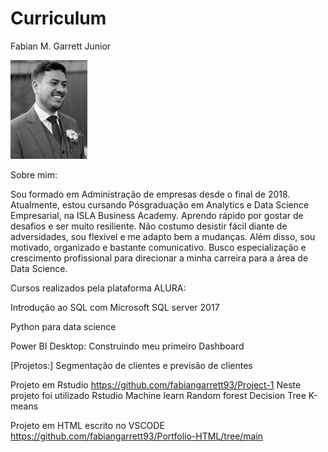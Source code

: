 # Curriculum
Fabian M. Garrett Junior 


<img src="https://github.com/fabiangarrett93/Curriculum/blob/main/Eu.jpg?raw=true" />


Sobre mim:

Sou formado em Administração de empresas desde o final de 2018. Atualmente, estou cursando Pósgraduação
em Analytics e Data Science Empresarial, na ISLA Business Academy. Aprendo rápido por
gostar de desafios e ser muito resiliente. Não costumo desistir fácil diante de adversidades, sou flexível e
me adapto bem a mudanças. Além disso, sou motivado, organizado e bastante comunicativo. Busco
especialização e crescimento profissional para direcionar a minha carreira para a área de Data Science.
 
Cursos realizados pela plataforma ALURA:

Introdução ao SQL com Microsoft SQL server 2017

Python para data science

Power BI Desktop: Construindo meu primeiro Dashboard


[Projetos:] Segmentação de clientes e previsão de clientes

Projeto em Rstudio https://github.com/fabiangarrett93/Project-1
Neste projeto foi utilizado
Rstudio 
Machine learn
Random forest
Decision Tree
K-means

Projeto em HTML escrito no VSCODE
https://github.com/fabiangarrett93/Portfolio-HTML/tree/main

